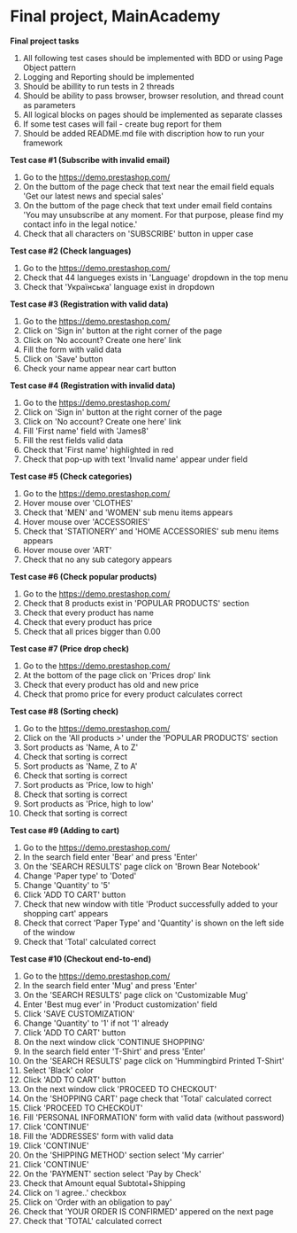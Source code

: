 # Final project, MainAcademy

**Final project tasks**

1. All following test cases should be implemented with BDD or using Page Object pattern
2. Logging and Reporting should be implemented
3. Should be abillity to run tests in 2 threads
4. Should be ability to pass browser, browser resolution, and thread count as parameters
5. All logical blocks on pages should be implemented as separate classes
6. If some test cases will fail - create bug report for them
7. Should be added README.md file with discription how to run your framework

**Test case #1 (Subscribe with invalid email)**

1. Go to the https://demo.prestashop.com/
2. On the buttom of the page check that text near the email field equals 'Get our latest news and special sales'
3. On the buttom of the page check that text under email field contains 'You may unsubscribe at any moment. For that
   purpose, please find my contact info in the legal notice.'
4. Check that all characters on 'SUBSCRIBE' button in upper case

**Test case #2 (Check languages)**

1. Go to the https://demo.prestashop.com/
2. Check that 44 langueges exists in 'Language' dropdown in the top menu
3. Check that 'Українська' language exist in dropdown

**Test case #3 (Registration with valid data)**

1. Go to the https://demo.prestashop.com/
2. Click on 'Sign in' button at the right corner of the page
3. Click on 'No account? Create one here' link
4. Fill the form with valid data
5. Click on 'Save' button
6. Check your name appear near cart button

**Test case #4 (Registration with invalid data)**

1. Go to the https://demo.prestashop.com/
2. Click on 'Sign in' button at the right corner of the page
3. Click on 'No account? Create one here' link
4. Fill 'First name' field with 'James8'
5. Fill the rest fields valid data
6. Check that 'First name' highlighted in red
7. Check that pop-up with text 'Invalid name' appear under field

**Test case #5 (Check categories)**

1. Go to the https://demo.prestashop.com/
2. Hover mouse over 'CLOTHES'
3. Check that 'MEN' and 'WOMEN' sub menu items appears
4. Hover mouse over 'ACCESSORIES'
5. Check that 'STATIONERY' and 'HOME ACCESSORIES' sub menu items appears
6. Hover mouse over 'ART'
7. Check that no any sub category appears

**Test case #6 (Check popular products)**

1. Go to the https://demo.prestashop.com/
2. Check that 8 products exist in 'POPULAR PRODUCTS' section
3. Check that every product has name
4. Check that every product has price
5. Check that all prices bigger than 0.00

**Test case #7 (Price drop check)**

1. Go to the https://demo.prestashop.com/
2. At the bottom of the page click on 'Prices drop' link
3. Check that every product has old and new price
4. Check that promo price for every product calculates correct

**Test case #8 (Sorting check)**

1. Go to the https://demo.prestashop.com/
2. Click on the 'All products >' under the 'POPULAR PRODUCTS' section
3. Sort products as 'Name, A to Z'
4. Check that sorting is correct
5. Sort products as 'Name, Z to A'
6. Check that sorting is correct
7. Sort products as 'Price, low to high'
8. Check that sorting is correct
9. Sort products as 'Price, high to low'
10. Check that sorting is correct

**Test case #9 (Adding to cart)**

1. Go to the https://demo.prestashop.com/
2. In the search field enter 'Bear' and press 'Enter'
3. On the 'SEARCH RESULTS' page click on 'Brown Bear Notebook'
4. Change 'Paper type' to 'Doted'
5. Change 'Quantity' to '5'
6. Click 'ADD TO CART' button
7. Check that new window with title 'Product successfully added to your shopping cart' appears
8. Check that correct 'Paper Type' and 'Quantity' is shown on the left side of the window
9. Check that 'Total' calculated correct

**Test case #10 (Checkout end-to-end)**

1. Go to the https://demo.prestashop.com/
2. In the search field enter 'Mug' and press 'Enter'
3. On the 'SEARCH RESULTS' page click on 'Customizable Mug'
4. Enter 'Best mug ever' in 'Product customization' field
5. Click 'SAVE CUSTOMIZATION'
6. Change 'Quantity' to '1' if not '1' already
7. Click 'ADD TO CART' button
8. On the next window click 'CONTINUE SHOPPING'
9. In the search field enter 'T-Shirt' and press 'Enter'
10. On the 'SEARCH RESULTS' page click on 'Hummingbird Printed T-Shirt'
11. Select 'Black' color
12. Click 'ADD TO CART' button
13. On the next window click 'PROCEED TO CHECKOUT'
14. On the 'SHOPPING CART' page check that 'Total' calculated correct
15. Click 'PROCEED TO CHECKOUT'
16. Fill 'PERSONAL INFORMATION' form with valid data (without password)
17. Click 'CONTINUE'
18. Fill the 'ADDRESSES' form with valid data
19. Click 'CONTINUE'
20. On the 'SHIPPING METHOD' section select 'My carrier'
21. Click 'CONTINUE'
22. On the 'PAYMENT' section select 'Pay by Check'
23. Check that Amount equal Subtotal+Shipping
24. Click on 'I agree..' checkbox
25. Click on 'Order with an obligation to pay'
26. Check that 'YOUR ORDER IS CONFIRMED' appered on the next page
27. Check that 'TOTAL' calculated correct

